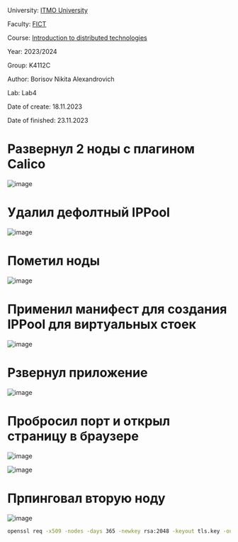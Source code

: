 University: [ITMO University](https://itmo.ru/ru/)

Faculty: [FICT](https://fict.itmo.ru)

Course: [Introduction to distributed technologies](https://github.com/itmo-ict-faculty/introduction-to-distributed-technologies)

Year: 2023/2024

Group: K4112C

Author: Borisov Nikita Alexandrovich

Lab: Lab4

Date of create: 18.11.2023

Date of finished: 23.11.2023

# Развернул 2 ноды с плагином Calico
![image](https://github.com/luka-mag1c/2023_2024-introduction_to_distributed_technologies-k4112c-borisov_n_a/assets/55001395/6658cf91-dacd-41bd-a942-2af2fbf8c88c)

# Удалил дефолтный IPPool 
![image](https://github.com/luka-mag1c/2023_2024-introduction_to_distributed_technologies-k4112c-borisov_n_a/assets/55001395/c00282ea-bab9-4d5d-86d0-862b967d8cfa)

# Пометил ноды
![image](https://github.com/luka-mag1c/2023_2024-introduction_to_distributed_technologies-k4112c-borisov_n_a/assets/55001395/87eac717-5e0a-4a1e-bdd1-38118d64164d)

# Применил манифест для создания IPPool для виртуальных стоек
![image](https://github.com/luka-mag1c/2023_2024-introduction_to_distributed_technologies-k4112c-borisov_n_a/assets/55001395/307cd4b7-7d1f-456f-9131-05107412f191)

# Рзвернул приложение 
![image](https://github.com/luka-mag1c/2023_2024-introduction_to_distributed_technologies-k4112c-borisov_n_a/assets/55001395/349638e2-d3ff-4854-8dbe-d92e24799b4a)

# Пробросил порт и открыл страницу в браузере
![image](https://github.com/luka-mag1c/2023_2024-introduction_to_distributed_technologies-k4112c-borisov_n_a/assets/55001395/2692ac0a-13fa-4849-bd49-ebaa8aab1acc)

![image](https://github.com/luka-mag1c/2023_2024-introduction_to_distributed_technologies-k4112c-borisov_n_a/assets/55001395/6b415d7e-bf34-4fec-bcb2-fafda6810732)

#   Прпинговал вторую ноду
![image](https://github.com/luka-mag1c/2023_2024-introduction_to_distributed_technologies-k4112c-borisov_n_a/assets/55001395/f9d12cd4-8426-4558-8ba1-509e63b7e7b6)

```sh
openssl req -x509 -nodes -days 365 -newkey rsa:2048 -keyout tls.key -out tls.crt
```
